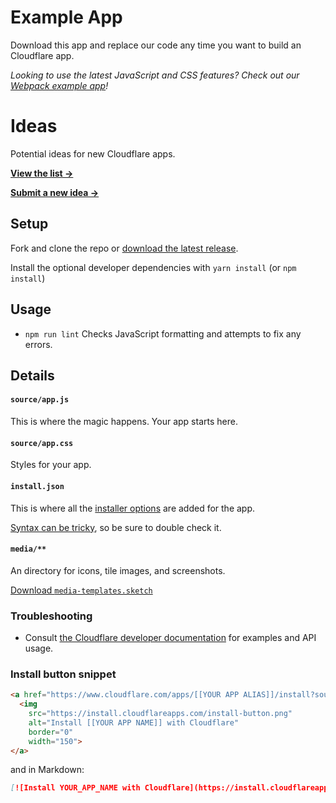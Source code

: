 # Example App

Download this app and replace our code any time you want to build an Cloudflare app.

_Looking to use the latest JavaScript and CSS features? Check out our [Webpack example app](https://github.com/cloudflare-apps/example-webpack-app)!_

# Ideas

Potential ideas for new Cloudflare apps.

**[View the list →](https://github.com/cloudflare-apps/example-app/issues?q=is%3Aopen+is%3Aissue+label%3A%22App+Idea%22+sort%3Areactions-%2B1-desc)**

**[Submit a new idea →](https://github.com/cloudflare-apps/example-app/issues/new)**

## Setup

Fork and clone the repo or [download the latest release](https://github.com/cloudflare-apps/example-app/releases/latest).

Install the optional developer dependencies with `yarn install` (or `npm install`)

## Usage

- `npm run lint` Checks JavaScript formatting and attempts to fix any errors.

## Details

#### `source/app.js`

This is where the magic happens. Your app starts here.

#### `source/app.css`

Styles for your app.

#### `install.json`

This is where all the [installer options](https://www.cloudflare.com/apps/developer/docs/install-json) are added for the app.

[Syntax can be tricky](http://install.json.is/), so be sure to double check it.

#### `media/**`

An directory for icons, tile images, and screenshots.

[Download `media-templates.sketch`](https://github.com/cloudflare-apps/media-templates/raw/master/media-templates.sketch)

### Troubleshooting

- Consult [the Cloudflare developer documentation](https://www.cloudflare.com/apps/developer/docs/getting-started) for examples and API usage.

### Install button snippet

```html
<a href="https://www.cloudflare.com/apps/[[YOUR APP ALIAS]]/install?source=button">
  <img
    src="https://install.cloudflareapps.com/install-button.png"
    alt="Install [[YOUR APP NAME]] with Cloudflare"
    border="0"
    width="150">
</a>
```

and in Markdown:

```md
[![Install YOUR_APP_NAME with Cloudflare](https://install.cloudflareapps.com/install-button.png)](https://www.cloudflare.com/apps/YOUR_APP_ALIAS/install?source=button)
```

